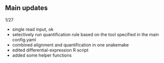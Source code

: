 ## Main updates

1/27
* single read input, ok
* selectively run quantification rule based on the tool specified in the main config.yaml
* combined alignment and quantification in one snakemake
* edited differential-expression R script
* added some helper functions